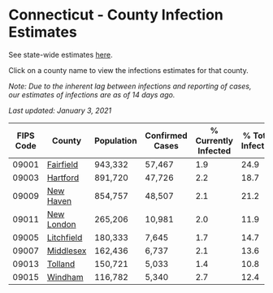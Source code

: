 # Connecticut - County Infection Estimates

See state-wide estimates [here](/infections/us-ct).

Click on a county name to view the infections estimates for that county.

*Note: Due to the inherent lag between infections and reporting of cases, our estimates of infections are as of 14 days ago.*

*Last updated: January 3, 2021*

|   FIPS Code |                   County |   Population |   Confirmed Cases |   % Currently Infected |   % Total Infected |
|-------------|--------------------------|--------------|-------------------|------------------------|--------------------|
|       09001 |   [Fairfield](fairfield) |      943,332 |            57,467 |                    1.9 |               24.9 |
|       09003 |     [Hartford](hartford) |      891,720 |            47,726 |                    2.2 |               18.7 |
|       09009 |   [New Haven](new-haven) |      854,757 |            48,507 |                    2.1 |               21.2 |
|       09011 | [New London](new-london) |      265,206 |            10,981 |                    2.0 |               11.9 |
|       09005 | [Litchfield](litchfield) |      180,333 |             7,645 |                    1.7 |               14.7 |
|       09007 |   [Middlesex](middlesex) |      162,436 |             6,737 |                    2.1 |               13.6 |
|       09013 |       [Tolland](tolland) |      150,721 |             5,033 |                    1.4 |               10.8 |
|       09015 |       [Windham](windham) |      116,782 |             5,340 |                    2.7 |               12.4 |